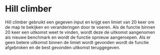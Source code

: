 Hill climber
=====================

Hill climber gebruikt een gegeven input en krijgt een limiet van 20 keer om de
map te bekijken en veranderingen door te voeren. Als de functie binnen 20 keer
een uitkomst weet te vinden, wordt deze de uitkomst aangenomen als nieuwe benchmark
en wordt de functie opnieuw aangeroepen. Als er geen betere uitkomst binnen de
limiet wordt gevonden wordt de functie afgebroken en de best gevonden uitkomst teruggegeven.
